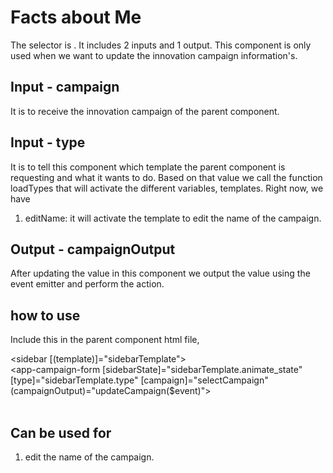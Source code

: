 # Facts about Me

The selector is **<app-campaign-form>**. It includes 2 inputs and 1 output. This component is only used when we want to update the innovation campaign information's.   

## Input - campaign

It is to receive the innovation campaign of the parent component.

## Input - type

It is to tell this component which template the parent component is requesting and what it wants to do. Based on that value we call the function loadTypes that will activate the different variables, templates. Right now, we have 

1. editName: it will activate the template to edit the name of the campaign.

## Output - campaignOutput

After updating the value in this component we output the value using the event emitter and perform the action. 

## how to use

Include this in the parent component html file, 

<sidebar [(template)]="sidebarTemplate">
<br><app-campaign-form [sidebarState]="sidebarTemplate.animate_state" [type]="sidebarTemplate.type" [campaign]="selectCampaign" (campaignOutput)="updateCampaign($event)">
<br></app-campaign-form>
<br></sidebar>

## Can be used for

1. edit the name of the campaign.


